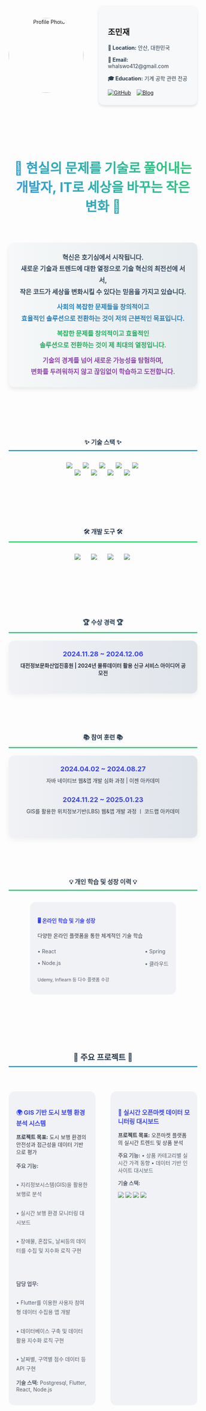 <div align="center" style="display: flex; justify-content: center; align-items: center; margin-bottom: 40px;">
  <img src="https://cdn-icons-png.flaticon.com/512/11820/11820363.png" alt="Profile Photo" style="width: 200px; height: 200px; border-radius: 50%; object-fit: cover; margin-right: 40px;">
  
  <div style="text-align: left; background-color: #f6f8f9; padding: 25px; border-radius: 15px; box-shadow: 0 4px 6px rgba(0,0,0,0.1);">
    <h2 margin-bottom: 15px;">조민재</h2>
    <p style="color: #2c3e50; margin-bottom: 10px;">
      <strong>📍 Location:</strong> 안산, 대한민국
    </p>
    <p style="color: #2c3e50; margin-bottom: 10px;">
      <strong>📧 Email:</strong> whalswo412@gmail.com
    </p>
    <p style="color: #2c3e50; margin-bottom: 10px;">
      <strong>🎓 Education:</strong> 기계 공학 관련 전공
    </p>
    <div style="display: flex; margin-top: 15px;">
      <a href="https://github.com/whalswo412" target="_blank" style="margin-right: 15px;">
        <img src="https://img.shields.io/badge/GitHub-000000?style=for-the-badge&logo=github&logoColor=white" alt="GitHub">
      </a>
      <a href="https://minjae02.tistory.com/" target="_blank">
        <img src="https://img.shields.io/badge/Blog-FF5500?style=for-the-badge&logo=tistory&logoColor=white" alt="Blog">
      </a>
    </div>
  </div>
</div>
<br>
<br>
<br>
<h1 align="center" style="background: linear-gradient(45deg, #3494E6, #2ecc71); -webkit-background-clip: text; -webkit-text-fill-color: transparent; font-size: 2.5em; margin-bottom: 40px;">
  🌱 현실의 문제를 기술로 풀어내는 개발자,&nbspIT로 세상을 바꾸는 작은 변화 🌱
</h1>
<br>
<br>
<p align="center" style="font-size: 17px; line-height: 1.8; color: #2c3e50; max-width: 900px; margin: 0 auto 50px; background: linear-gradient(to right, #f6f8f9, #e5ebee); padding: 25px; border-radius: 15px; box-shadow: 0 6px 12px rgba(0,0,0,0.08);">
  <strong style="display: block; margin-bottom: 10px; color: #34495e;">
    혁신은 호기심에서 시작됩니다.<br> 새로운 기술과 트렌드에 대한 열정으로 기술 혁신의 최전선에 서서, <br>작은 코드가 세상을 변화시킬 수 있다는 믿음을 가지고 있습니다.
  </strong>
  <strong style="display: block; margin-bottom: 10px; color: #2980b9;">
    사회의 복잡한 문제들을 창의적이고<br> 효율적인 솔루션으로 전환하는 것이 저의 근본적인 목표입니다.
  </strong>
  <strong style="display: block; margin-bottom: 10px; color: #27ae60;">
    복잡한 문제를 창의적이고 효율적인<br> 솔루션으로 전환하는 것이 제 최대의 열정입니다.
  </strong>
  <strong style="display: block; color: #8e44ad;">
    기술의 경계를 넘어 새로운 가능성을 탐험하며, <br>변화를 두려워하지 않고 끊임없이 학습하고 도전합니다.
  </strong>
</p>

<br>
<br>
<h3 align="center" style="margin-top: 50px; color: #2c3e50; border-bottom: 3px solid #3498db; padding-bottom: 10px;">✨ 기술 스택 ✨</h3> <div align="center" style="margin-top: 30px; margin-bottom: 50px;"> <img src="https://img.shields.io/badge/JAVA-2C2C32.svg?style=for-the-badge&logo=OpenJDK&logoColor=white" style="margin: 0 10px;" />&nbsp <img src="https://img.shields.io/badge/spring-2C2C32.svg?style=for-the-badge&logo=spring&logoColor=green" style="margin: 0 10px;" />&nbsp <img src="https://img.shields.io/badge/react-2C2C32.svg?style=for-the-badge&logo=react&logoColor=61DAFB" style="margin: 0 10px;" />&nbsp <img src="https://img.shields.io/badge/node.js-2C2C32.svg?style=for-the-badge&logo=nodedotjs&logoColor=green" style="margin: 0 10px;" />&nbsp <img src="https://img.shields.io/badge/mysql-2C2C32.svg?style=for-the-badge&logo=mysql&logoColor=white" style="margin: 0 10px;" />&nbsp <br><img src="https://img.shields.io/badge/postgresql-2C2C32.svg?style=for-the-badge&logo=postgresql&logoColor=blue" style="margin: 0 10px;" />&nbsp <img src="https://img.shields.io/badge/qgis-2C2C32.svg?style=for-the-badge&logo=qgis&logoColor=green" style="margin: 0 10px;" />&nbsp <img src="https://img.shields.io/badge/jsp-2C2C32.svg?style=for-the-badge&logo=java&logoColor=white" style="margin: 0 10px;" />&nbsp <img src="https://img.shields.io/badge/mybatis-2C2C32.svg?style=for-the-badge&logo=apache&logoColor=red" style="margin: 0 10px;" />&nbsp </div>
&nbsp
<br>
<br>
<h3 align="center" style="margin-top: 50px; color: #2c3e50; border-bottom: 3px solid #2ecc71; padding-bottom: 10px;">🛠 개발 도구 🛠</h3>
<div align="center" style="margin-top: 30px; margin-bottom: 50px;">
  <img src="https://img.shields.io/badge/github-2C2C32.svg?style=for-the-badge&logo=github&logoColor=white" style="margin: 0 10px;" />&nbsp
  <img src="https://img.shields.io/badge/git-2C2C32.svg?style=for-the-badge&logo=git&logoColor=F05032" style="margin: 0 10px;" />&nbsp
  <img src="https://img.shields.io/badge/IntelliJ-2C2C32.svg?style=for-the-badge&logo=intellijidea&logoColor=white" style="margin: 0 10px;" />&nbsp
  <img src="https://img.shields.io/badge/vscode-2C2C32?style=for-the-badge&logo=visualstudiocode&logoColor=007ACC" style="margin: 0 10px;" />&nbsp
</div>
<br>
<br>
<br>
<h3 align="center" style="margin-top: 50px; color: #2c3e50; border-bottom: 3px solid #2ecc71; padding-bottom: 10px;">🏆 수상 경력 🏆</h3> <div align="center" style="background: linear-gradient(to right, #f1f2f6, #dfe4ea); padding: 25px; border-radius: 15px; max-width: 800px; margin: 20px auto; box-shadow: 0 5px 15px rgba(0,0,0,0.06);"> <div style="margin-bottom: 20px;"> <strong style="color: #3742fa; font-size: 18px;">2024.11.28 ~ 2024.12.06</strong> <p style="color: #2f3542; margin-top: 10px;"><strong>대전정보문화산업진흥원 | 2024년 물류데이터 활용 신규 서비스 아이디어 공모전</strong></p> </div> </div>
<br>
<br>
<h3 align="center" style="margin-top: 50px; color: #2c3e50; border-bottom: 3px solid #2ecc71; padding-bottom: 10px;">📚 참여 훈련 📚</h3>
<div align="center" style="background: linear-gradient(to right, #f1f2f6, #dfe4ea); padding: 25px; border-radius: 15px; max-width: 800px; margin: 20px auto; box-shadow: 0 5px 15px rgba(0,0,0,0.06);">
  <div>
    <strong style="color: #3742fa; font-size: 18px;">2024.04.02 ~ 2024.08.27</strong>
    <p style="color: #2f3542; margin-top: 10px;">자바 네이티브 웹&앱 개발 심화 과정 | 이젠 아카데미</p>
  </div>
  <br>
  <div style="margin-bottom: 20px;">
    <strong style="color: #3742fa; font-size: 18px;">2024.11.22 ~ 2025.01.23</strong>
    <p style="color: #2f3542; margin-top: 10px;">GIS를 활용한 위치정보기반(LBS) 웹&앱 개발 과정 ㅣ 코드랩 아카데미</p>
  </div>
<br>
</div>
  <br>
  <br>
  <h3 align="center" style="margin-top: 50px; color: #2c3e50; border-bottom: 3px solid #2ecc71; padding-bottom: 10px;">💡 개인 학습 및 성장 이력 💡</h3>
<div align="center" style="margin-top: 30px; margin-bottom: 50px; display: flex; justify-content: center; gap: 20px;">
  <div style="background-color: #f1f2f6; padding: 20px; border-radius: 15px; width: 350px; text-align: left;">
  <h4 style="color: #3742fa; margin-bottom: 15px;">🖥️ 온라인 학습 및 기술 성장</h4>
  <p style="color: #2f3542; margin-bottom: 10px;">
    다양한 온라인 플랫폼을 통한 체계적인 기술 학습
  </p>
  <div style="display: flex; justify-content: space-between;">
    <div>
      <p style="color: #57606f; font-size: 14px;">• React</p>
      <p style="color: #57606f; font-size: 14px;">• Node.js</p>
    </div>
    <div>
      <p style="color: #57606f; font-size: 14px;">• Spring</p>
      <p style="color: #57606f; font-size: 14px;">• 클라우드</p>
    </div>
  </div>
  <p style="color: #57606f; font-size: 12px; margin-top: 10px;">
    Udemy, Inflearn 등 다수 플랫폼 수강
  </p>
</div>

</div>
<br>
<br>
<br>
<h2 align="center" style="margin-top: 50px; color: #2c3e50; border-bottom: 3px solid #3498db; padding-bottom: 10px;">🚧 주요 프로젝트 🚧</h2>
<br>
<div align="center" style="margin-top: 30px; margin-bottom: 50px; display: flex; justify-content: center; gap: 20px;">
  <div style="background-color: #f1f2f6; padding: 20px; border-radius: 15px; width: 350px; text-align: left;">
  <h3 style="color: #3742fa; margin-bottom: 15px;">🌍 GIS 기반 도시 보행 환경 분석 시스템</h3>
  <p style="color: #2f3542; margin-bottom: 15px;">
    <strong>프로젝트 목표:</strong> 도시 보행 환경의 안전성과 접근성을 데이터 기반으로 평가
  </p>
  <p style="color: #57606f; font-size: 14px; margin-bottom: 15px; line-height: 1.8;">
    <strong>주요 기능:</strong><br><br>
    • 지리정보시스템(GIS)을 활용한 보행로 분석<br><br>
    • 실시간 보행 환경 모니터링 대시보드<br><br>
    • 장애물, 혼잡도, 날씨등의 데이터를 수집 및 지수화 로직 구현
  </p><br><br>
  <p style="color: #57606f; font-size: 14px; margin-bottom: 15px; line-height: 1.8;">
    <strong>담당 업무:</strong><br><br>
    • Flutter를 이용한 사용자 참여형 데이터 수집용 앱 개발<br><br>
    • 데이터베이스 구축 및 데이터 활용 지수화 로직 구현<br><br>
    • 날짜별, 구역별 점수 데이터 등 API 구현
  </p>
  <p style="color: #57606f; font-size: 14px;">
    <strong>기술 스택:</strong> Postgresql, Flutter, React, Node.js
  </p>
</div>
<br>
<br>


<div style="background-color: #f1f2f6; padding: 20px; border-radius: 15px; width: 350px; text-align: left;">
  <h3 style="color: #3742fa; margin-bottom: 15px;">🤖 실시간 오픈마켓 데이터 모니터링 대시보드</h3>
  <p style="color: #2f3542; margin-bottom: 10px;">
    <strong>프로젝트 목표:</strong> 오픈마켓 플랫폼의 실시간 트렌드 및 상품 분석
  </p>
  <p style="color: #57606f; font-size: 14px; margin-bottom: 10px;">
    <strong>주요 기능:</strong>
    • 상품 카테고리별 실시간 가격 동향
    • 데이터 기반 인사이트 대시보드
  </p>
  <p style="color: #57606f; font-size: 14px;">
    <strong>기술 스택:</strong>
  </p>
  <img src="https://img.shields.io/badge/postgresql-2C2C32.svg?style=for-the-badge&logo=postgresql&logoColor=blue" />
<img src="https://img.shields.io/badge/flutter-2C2C32.svg?style=for-the-badge&logo=flutter&logoColor=blue" />
<img src="https://img.shields.io/badge/react-2C2C32.svg?style=for-the-badge&logo=react&logoColor=61DAFB" />
<img src="https://img.shields.io/badge/node.js-2C2C32.svg?style=for-the-badge&logo=nodedotjs&logoColor=green" />

</div>

</div>
<br>
<br>
